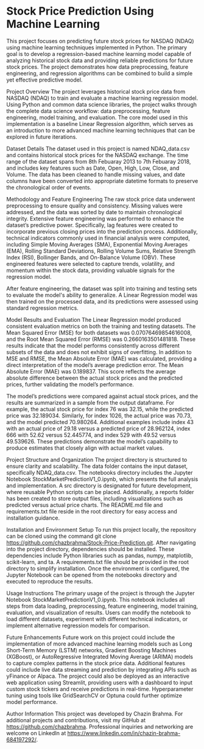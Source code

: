 # Stock Price Prediction Using Machine Learning

This project focuses on predicting future stock prices for NASDAQ (NDAQ) using machine learning techniques implemented in Python. The primary goal is to develop a regression-based machine learning model capable of analyzing historical stock data and providing reliable predictions for future stock prices. The project demonstrates how data preprocessing, feature engineering, and regression algorithms can be combined to build a simple yet effective predictive model.

Project Overview
The project leverages historical stock price data from NASDAQ (NDAQ) to train and evaluate a machine learning regression model. Using Python and common data science libraries, the project walks through the complete data science workflow: data preprocessing, feature engineering, model training, and evaluation. The core model used in this implementation is a baseline Linear Regression algorithm, which serves as an introduction to more advanced machine learning techniques that can be explored in future iterations.

Dataset Details
The dataset used in this project is named NDAQ_data.csv and contains historical stock prices for the NASDAQ exchange. The time range of the dataset spans from 8th Febuaray 2013 to 7th Febuaray 2018, and includes key features such as Date, Open, High, Low, Close, and Volume. The data has been cleaned to handle missing values, and date columns have been converted into appropriate datetime formats to preserve the chronological order of events.

Methodology and Feature Engineering
The raw stock price data underwent preprocessing to ensure quality and consistency. Missing values were addressed, and the data was sorted by date to maintain chronological integrity. Extensive feature engineering was performed to enhance the dataset’s predictive power. Specifically, lag features were created to incorporate previous closing prices into the prediction process. Additionally, technical indicators commonly used in financial analysis were computed, including Simple Moving Averages (SMA), Exponential Moving Averages (EMA), Rolling Standard Deviations, Rolling Volume Sums, Relative Strength Index (RSI), Bollinger Bands, and On-Balance Volume (OBV). These engineered features were selected to capture trends, volatility, and momentum within the stock data, providing valuable signals for the regression model.

After feature engineering, the dataset was split into training and testing sets to evaluate the model's ability to generalize. A Linear Regression model was then trained on the processed data, and its predictions were assessed using standard regression metrics.

Model Results and Evaluation
The Linear Regression model produced consistent evaluation metrics on both the training and testing datasets. The Mean Squared Error (MSE) for both datasets was 0.07076469854616008, and the Root Mean Squared Error (RMSE) was 0.2660163501481818. These results indicate that the model performs consistently across different subsets of the data and does not exhibit signs of overfitting. In addition to MSE and RMSE, the Mean Absolute Error (MAE) was calculated, providing a direct interpretation of the model’s average prediction error. The Mean Absolute Error (MAE) was 0.189837. This score reflects the average absolute difference between the actual stock prices and the predicted prices, further validating the model’s performance.

The model’s predictions were compared against actual stock prices, and the results are summarized in a sample from the output dataframe. For example, the actual stock price for index 76 was 32.15, while the predicted price was 32.189034. Similarly, for index 1026, the actual price was 70.73, and the model predicted 70.980264. Additional examples include index 43 with an actual price of 29.18 versus a predicted price of 28.962124, index 666 with 52.62 versus 52.445774, and index 529 with 49.52 versus 49.539626. These predictions demonstrate the model’s capability to produce estimates that closely align with actual market values.

Project Structure and Organization
The project directory is structured to ensure clarity and scalability. The data folder contains the input dataset, specifically NDAQ_data.csv. The notebooks directory includes the Jupyter Notebook StockMarketPredictionV1_0.ipynb, which presents the full analysis and implementation. A src directory is designated for future development, where reusable Python scripts can be placed. Additionally, a reports folder has been created to store output files, including visualizations such as predicted versus actual price charts. The README.md file and requirements.txt file reside in the root directory for easy access and installation guidance.

Installation and Environment Setup
To run this project locally, the repository can be cloned using the command git clone https://github.com/chazbrahma/Stock-Price-Prediction.git. After navigating into the project directory, dependencies should be installed. These dependencies include Python libraries such as pandas, numpy, matplotlib, scikit-learn, and ta. A requirements.txt file should be provided in the root directory to simplify installation. Once the environment is configured, the Jupyter Notebook can be opened from the notebooks directory and executed to reproduce the results.

Usage Instructions
The primary usage of the project is through the Jupyter Notebook StockMarketPredictionV1_0.ipynb. This notebook includes all steps from data loading, preprocessing, feature engineering, model training, evaluation, and visualization of results. Users can modify the notebook to load different datasets, experiment with different technical indicators, or implement alternative regression models for comparison.

Future Enhancements
Future work on this project could include the implementation of more advanced machine learning models such as Long Short-Term Memory (LSTM) networks, Gradient Boosting Machines (XGBoost), or AutoRegressive Integrated Moving Average (ARIMA) models to capture complex patterns in the stock price data. Additional features could include live data streaming and prediction by integrating APIs such as yFinance or Alpaca. The project could also be deployed as an interactive web application using Streamlit, providing users with a dashboard to input custom stock tickers and receive predictions in real-time. Hyperparameter tuning using tools like GridSearchCV or Optuna could further optimize model performance.

Author Information
This project was developed by Chazin Brahma. For additional projects and contributions, visit my GitHub at https://github.com/chazbrahma. Professional inquiries and networking are welcome on LinkedIn at https://www.linkedin.com/in/chazin-brahma-684197292/.
